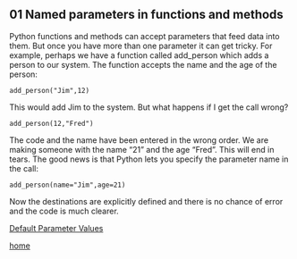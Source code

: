 ## 01 Named parameters in functions and methods
Python functions and methods can accept parameters that feed data into them. But once you have more than one parameter it can get tricky. For example, perhaps we have a function called add_person which adds a person to our system. The function accepts the name and the age of the person: 

```
add_person("Jim",12)
```

This would add Jim to the system. But what happens if I get the call wrong?

```
add_person(12,"Fred")
```

The code and the name have been entered in the wrong order.  We are making someone with the name “21” and the age “Fred”. This will end in tears. The good news is that Python lets you specify the parameter name in the call:

```
add_person(name="Jim",age=21)
```

Now the destinations are explicitly defined and there is no chance of error and the code is much clearer.

[Default Parameter Values](/02%20Default%20parameter%20values%20in%20functions%20and%20methods.md)

[home](/README.md)